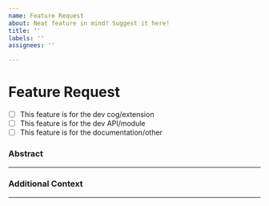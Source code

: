 ```yaml
---
name: Feature Request
about: Neat feature in mind? Suggest it here!
title: ''
labels: ''
assignees: ''

---
```


# Feature Request

<!-- Add an 'x' in between the brackets to mark it -->
- [ ] This feature is for the dev cog/extension
- [ ] This feature is for the dev API/module
- [ ] This feature is for the documentation/other

### Abstract
***
<!-- What does this feature do? Does it add a solution to an existing problem? -->

### Additional Context
***
<!-- Any other information that should be noted -->
